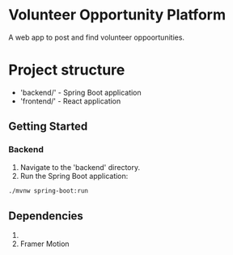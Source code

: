 # Volunteer Opportunity Platform

A web app to post and find volunteer oppoortunities.

# Project structure
- 'backend/' - Spring Boot application
- 'frontend/' - React application


## Getting Started

### Backend
1. Navigate to the 'backend' directory.
2. Run the Spring Boot application:
```bash
./mvnw spring-boot:run
```

## Dependencies
1. 
2. Framer Motion
